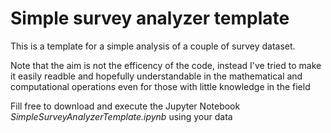 
# Simple survey analyzer template

This is a template for a simple analysis of a couple of survey dataset.

Note that the aim is not the efficency of the code, instead I've tried to make it easily readble and hopefully understandable in the mathematical and computational operations even for those with little knowledge in the field

Fill free to download and execute the Jupyter Notebook *SimpleSurveyAnalyzerTemplate.ipynb* using your data
